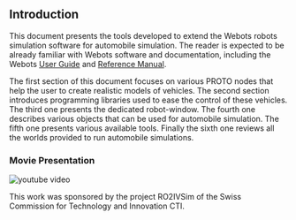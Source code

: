 ## Introduction

This document presents the tools developed to extend the Webots robots simulation software for automobile simulation.
The reader is expected to be already familiar with Webots software and documentation, including the Webots [User Guide](../guide/index.md) and [Reference Manual](../reference/index.md).

The first section of this document focuses on various PROTO nodes that help the user to create realistic models of vehicles.
The second section introduces programming libraries used to ease the control of these vehicles.
The third one presents the dedicated robot-window.
The fourth one describes various objects that can be used for automobile simulation.
The fifth one presents various available tools.
Finally the sixth one reviews all the worlds provided to run automobile simulations.

### Movie Presentation

![youtube video](https://www.youtube.com/watch?v=RhzZ6Ao6Shc&t)


This work was sponsored by the project RO2IVSim of the Swiss Commission for Technology and Innovation CTI.
